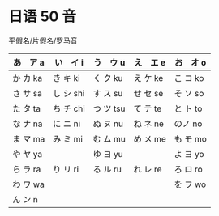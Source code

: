 # 日语 50 音

平假名/片假名/罗马音

| あ　ア a | い　イ i  | う　ウ u  | え　エ e | お　オ o |
| -------- | --------- | --------- | -------- | -------- |
| か カ ka | き キ ki  | く ク ku  | え ケ ke | こ コ ko |
| さ サ sa | し シ shi | す ス su  | せ セ se | そ ソ so |
| た タ ta | ち チ chi | つ ツ tsu | て テ te | と ト to |
| な ナ na | に ニ ni  | ぬ ヌ nu  | ね ネ ne | のノ no  |
| ま マ ma | み ミ mi  | む ム mu  | め メ me | も モ mo |
| や ヤ ya |           | ゆ ヨ yu  |          | よ ヨ yo |
| ら ラ ra | り リ ri  | る ル ru  | れ レ re | ろ ロ ro |
| わ ワ wa |           |           |          | を ヲ wo |
| ん ン n  |
